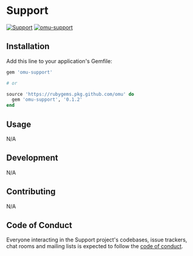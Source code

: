# Support

[![Support](https://github.com/omu/joker/workflows/Support/badge.svg)](https://github.com/omu/joker/actions?query=workflow%3ASupport)
[![omu-support](https://badge.fury.io/rb/omu-support.svg)](https://rubygems.org/gems/omu-support)

## Installation

Add this line to your application's Gemfile:

```ruby
gem 'omu-support'

# or 

source 'https://rubygems.pkg.github.com/omu' do
  gem 'omu-support', '0.1.2'
end
```

## Usage

N/A

## Development

N/A

## Contributing

N/A

## Code of Conduct

Everyone interacting in the Support project's codebases, issue trackers, chat rooms and mailing lists is expected to follow the [code of conduct](https://github.com/omu/joker/blob/main/support/CODE_OF_CONDUCT.md).
